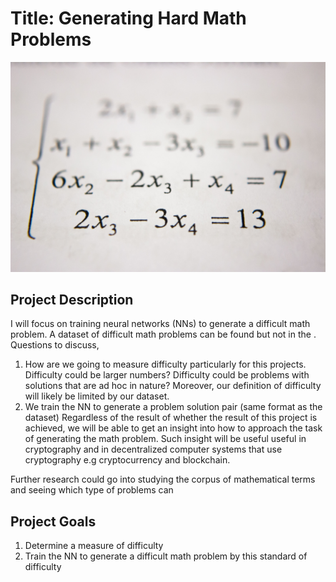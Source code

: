 # Title: Generating Hard Math Problems
![](mathematics.jpeg)
## Project Description

I will focus on training neural networks (NNs) to generate a difficult math problem. A dataset of difficult math problems can be found but not in the . Questions to discuss, 
1. How are we going to measure difficulty particularly for this projects. Difficulty could be larger numbers? Difficulty could be problems with solutions that are ad hoc in nature? Moreover, our definition of difficulty will likely be limited by our dataset.
2. We train the NN to generate a problem solution pair (same format as the dataset) 
Regardless of the result of whether the result of this project is achieved, we will be able to get an insight into how to approach the task of generating the math problem. Such insight will be useful useful in cryptography and in decentralized computer systems that use cryptography e.g cryptocurrency and blockchain.

Further research could go into studying the corpus of mathematical terms and seeing which type of problems can 


## Project Goals
1. Determine a measure of difficulty
2. Train the NN to generate a difficult math problem by this standard of difficulty
